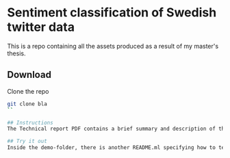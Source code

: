 # Sentiment classification of Swedish twitter data
This is a repo containing all the assets produced as a result of my master's thesis.

## Download
Clone the repo
```bash
git clone bla
``

## Instructions
The Technical report PDF contains a brief summary and description of the project and the assets inside the repo, as well as a how to use them and some personal reflections.

## Try it out
Inside the demo-folder, there is another README.ml specifying how to test the classifier.
